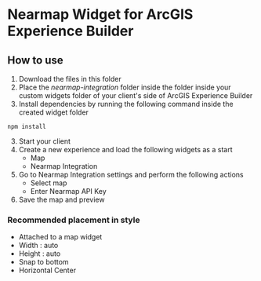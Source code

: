 # Nearmap Widget for ArcGIS Experience Builder

## How to use

1. Download the files in this folder
2. Place the _nearmap-integration_ folder inside the folder inside your custom widgets folder of your client's side of ArcGIS Experience Builder
3. Install dependencies by running the following command inside the created widget folder

```
npm install
```

3. Start your client
4. Create a new experience and load the following widgets as a start
   - Map
   - Nearmap Integration
5. Go to Nearmap Integration settings and perform the following actions
   - Select map
   - Enter Nearmap API Key
6. Save the map and preview

### Recommended placement in style

- Attached to a map widget
- Width : auto
- Height : auto
- Snap to bottom
- Horizontal Center
